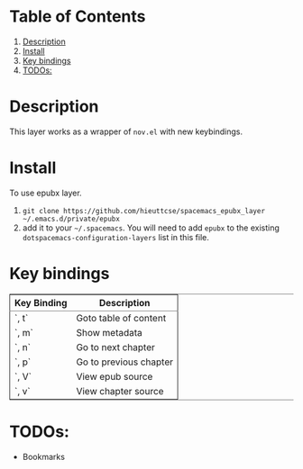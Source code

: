 
# Table of Contents

1.  [Description](#orge6d7405)
2.  [Install](#orgb9ad022)
3.  [Key bindings](#org5bf49a9)
4.  [TODOs:](#org2d9663c)



<a id="orge6d7405"></a>

# Description

This layer works as a wrapper of `nov.el` with new keybindings.    


<a id="orgb9ad022"></a>

# Install

To use epubx layer.

1.  `git clone https://github.com/hieuttcse/spacemacs_epubx_layer ~/.emacs.d/private/epubx`
2.  add it to your `~/.spacemacs`. You will need to add `epubx` to the existing `dotspacemacs-configuration-layers` list in this file.


<a id="org5bf49a9"></a>

# Key bindings

<table border="2" cellspacing="0" cellpadding="6" rules="groups" frame="hsides">


<colgroup>
<col  class="org-left" />

<col  class="org-left" />
</colgroup>
<thead>
<tr>
<th scope="col" class="org-left">Key Binding</th>
<th scope="col" class="org-left">Description</th>
</tr>
</thead>

<tbody>
<tr>
<td class="org-left">`, t`</td>
<td class="org-left">Goto table of content</td>
</tr>


<tr>
<td class="org-left">`, m`</td>
<td class="org-left">Show metadata</td>
</tr>


<tr>
<td class="org-left">`, n`</td>
<td class="org-left">Go to next chapter</td>
</tr>


<tr>
<td class="org-left">`, p`</td>
<td class="org-left">Go to previous chapter</td>
</tr>


<tr>
<td class="org-left">`, V`</td>
<td class="org-left">View epub source</td>
</tr>


<tr>
<td class="org-left">`, v`</td>
<td class="org-left">View chapter source</td>
</tr>
</tbody>
</table>


<a id="org2d9663c"></a>

# TODOs:

-   Bookmarks


